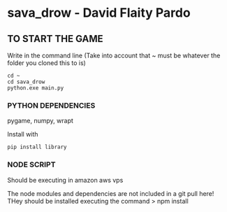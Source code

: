 # sava_drow - David Flaity Pardo

## TO START THE GAME
Write in the command line (Take into account that ~ must be whatever the folder you cloned this to is)
```
cd ~
cd sava_drow
python.exe main.py
```
### PYTHON DEPENDENCIES
pygame, numpy, wrapt

Install with

```
pip install library
```

### NODE SCRIPT
Should be executing in amazon aws vps

The node modules and dependencies are not included in a git pull here! THey should be installed executing the command > npm install

